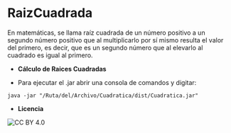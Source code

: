 RaizCuadrada
============

En matemáticas, se llama raíz cuadrada de un número positivo a un segundo número positivo que al multiplicarlo por sí mismo resulta el valor del primero, es decir, que es un segundo número que al elevarlo al cuadrado es igual al primero.

* **Cálculo de Raices Cuadradas**

* Para ejecutar el .jar abrir una consola de comandos y digitar:

```
java -jar "/Ruta/del/Archivo/Cuadratica/dist/Cuadratica.jar"
```

* **Licencia**

![CC BY 4.0](http://es.creativecommons.org/blog/wp-content/uploads/2013/04/by_petit.png)
